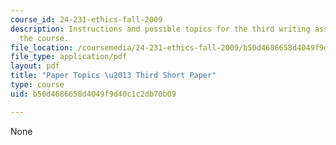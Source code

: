 ```yaml
---
course_id: 24-231-ethics-fall-2009
description: Instructions and possible topics for the third writing assignment of
  the course.
file_location: /coursemedia/24-231-ethics-fall-2009/b50d4686658d4049f9d40c1c2db70b09_MIT24_231F09_paper3.pdf
file_type: application/pdf
layout: pdf
title: "Paper Topics \u2013 Third Short Paper"
type: course
uid: b50d4686658d4049f9d40c1c2db70b09

---
```

None